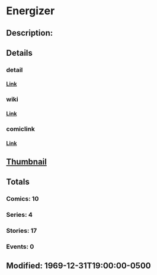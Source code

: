 # Energizer
## Description: 
## Details
### detail
#### [Link](http://marvel.com/characters/620/energizer?utm_campaign=apiRef&utm_source=225578a89fc76f3d20fbffda5d17a88d)
### wiki
#### [Link](http://marvel.com/universe/Energizer?utm_campaign=apiRef&utm_source=225578a89fc76f3d20fbffda5d17a88d)
### comiclink
#### [Link](http://marvel.com/comics/characters/1010445/energizer?utm_campaign=apiRef&utm_source=225578a89fc76f3d20fbffda5d17a88d)
## [Thumbnail](http://i.annihil.us/u/prod/marvel/i/mg/b/40/image_not_available.jpg)
## Totals
### Comics: 10
### Series: 4
### Stories: 17
### Events: 0
## Modified: 1969-12-31T19:00:00-0500